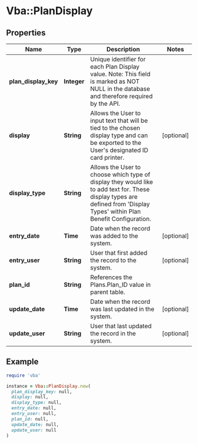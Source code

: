 # Vba::PlanDisplay

## Properties

| Name | Type | Description | Notes |
| ---- | ---- | ----------- | ----- |
| **plan_display_key** | **Integer** | Unique identifier for each Plan Display value. Note: This field is marked as NOT NULL in the database and therefore required by the API. |  |
| **display** | **String** | Allows the User to input text that will be tied to the chosen display type and can be exported to the User&#39;s designated ID card printer. | [optional] |
| **display_type** | **String** | Allows the User to choose which type of display they would like to add text for. These display types are defined from &#39;Display Types&#39; within Plan Benefit Configuration. |  |
| **entry_date** | **Time** | Date when the record was added to the system. | [optional] |
| **entry_user** | **String** | User that first added the record to the system. | [optional] |
| **plan_id** | **String** | References the Plans.Plan_ID value in parent table. |  |
| **update_date** | **Time** | Date when the record was last updated in the system. | [optional] |
| **update_user** | **String** | User that last updated the record in the system. | [optional] |

## Example

```ruby
require 'vba'

instance = Vba::PlanDisplay.new(
  plan_display_key: null,
  display: null,
  display_type: null,
  entry_date: null,
  entry_user: null,
  plan_id: null,
  update_date: null,
  update_user: null
)
```

